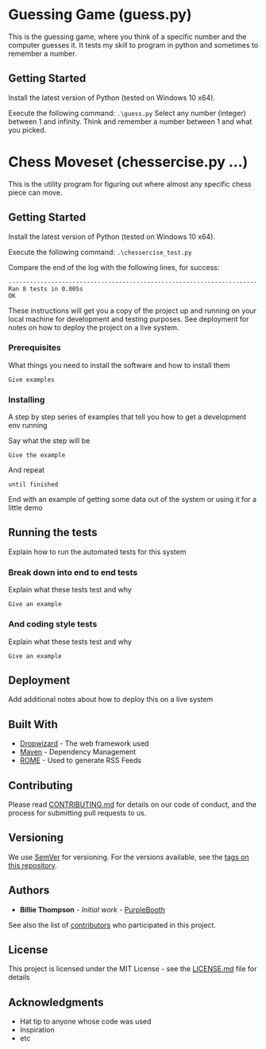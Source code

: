 # Guessing Game (guess.py)

This is the guessing game, where you think of a specific number and the computer guesses it. It tests my skill to program in python and sometimes to remember a number.

## Getting Started

Install the latest version of Python (tested on Windows 10 x64).

Execute the following command:
```.\guess.py```
Select any number (integer) between 1 and infinity.
Think and remember a number between 1 and what you picked.

# Chess Moveset (chessercise.py ...)

This is the utility program for figuring out where almost any specific chess piece can move.

## Getting Started

Install the latest version of Python (tested on Windows 10 x64).

Execute the following command:
```.\chessercise_test.py```

Compare the end of the log with the following lines, for success:
```
----------------------------------------------------------------------                                                  Ran 8 tests in 0.005s                                                                                                                                                                                                                           OK   
```

These instructions will get you a copy of the project up and running on your local machine for development and testing purposes. See deployment for notes on how to deploy the project on a live system.

### Prerequisites

What things you need to install the software and how to install them

```
Give examples
```

### Installing

A step by step series of examples that tell you how to get a development env running

Say what the step will be

```
Give the example
```

And repeat

```
until finished
```

End with an example of getting some data out of the system or using it for a little demo

## Running the tests

Explain how to run the automated tests for this system

### Break down into end to end tests

Explain what these tests test and why

```
Give an example
```

### And coding style tests

Explain what these tests test and why

```
Give an example
```

## Deployment

Add additional notes about how to deploy this on a live system

## Built With

* [Dropwizard](http://www.dropwizard.io/1.0.2/docs/) - The web framework used
* [Maven](https://maven.apache.org/) - Dependency Management
* [ROME](https://rometools.github.io/rome/) - Used to generate RSS Feeds

## Contributing

Please read [CONTRIBUTING.md](https://gist.github.com/PurpleBooth/b24679402957c63ec426) for details on our code of conduct, and the process for submitting pull requests to us.

## Versioning

We use [SemVer](http://semver.org/) for versioning. For the versions available, see the [tags on this repository](https://github.com/your/project/tags). 

## Authors

* **Billie Thompson** - *Initial work* - [PurpleBooth](https://github.com/PurpleBooth)

See also the list of [contributors](https://github.com/your/project/contributors) who participated in this project.

## License

This project is licensed under the MIT License - see the [LICENSE.md](LICENSE.md) file for details

## Acknowledgments

* Hat tip to anyone whose code was used
* Inspiration
* etc
